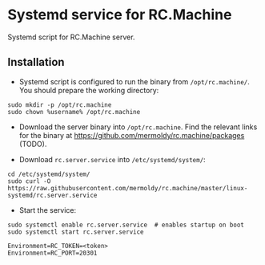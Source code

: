 # Systemd service for RC.Machine

Systemd script for RC.Machine server.

## Installation

- Systemd script is configured to run the binary from ``/opt/rc.machine/``.
You should prepare the working directory:

```console
sudo mkdir -p /opt/rc.machine
sudo chown %username% /opt/rc.machine
```

- Download the server binary into ``/opt/rc.machine``. Find the relevant links for the binary at <https://github.com/mermoldy/rc.machine/packages> (TODO).

- Download `rc.server.service` into `/etc/systemd/system/`:

```console
cd /etc/systemd/system/
sudo curl -O https://raw.githubusercontent.com/mermoldy/rc.machine/master/linux-systemd/rc.server.service
```

- Start the service:

```console
sudo systemctl enable rc.server.service  # enables startup on boot
sudo systemctl start rc.server.service
```

```
Environment=RC_TOKEN=<token>
Environment=RC_PORT=20301
```